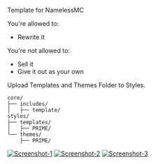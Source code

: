 Template for NamelessMC

You're allowed to:
- Rewrite it

You're not allowed to:
- Sell it
- Give it out as your own

Upload Templates and Themes Folder to Styles.
```
core/
├── includes/
│   ├── template/
styles/
├── templates/
│   ├── PRIME/
└── themes/
    ├── PRIME/
```

[![Screenshot-1](https://i.imgur.com/dnus9Qz.jpg)](#)
[![Screenshot-2](https://i.imgur.com/IMk4zuU.jpg)](#)
[![Screenshot-3](https://i.imgur.com/s0q6hwU.jpg)](#)
